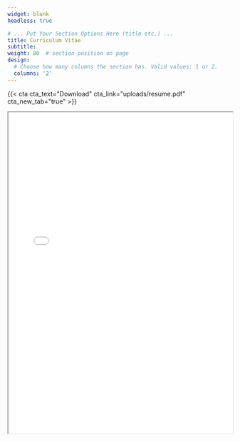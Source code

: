 ```yaml
---
widget: blank
headless: true

# ... Put Your Section Options Here (title etc.) ...
title: Curriculum Vitae
subtitle:  
weight: 80  # section position on page
design:
  # Choose how many columns the section has. Valid values: 1 or 2.
  columns: '2'
---
```


{{< cta cta_text="Download" cta_link="uploads/resume.pdf" cta_new_tab="true" >}} 
<!-- {{< icon name="download" pack="fas" >}} -->

<!-- Download {{< staticref "uploads/resume.pdf" "newtab" >}} {{< icon name="download" pack="fas" >}} {{< /staticref >}} -->

<!-- {{< embed-pdf url="uploads/resume.pdf">}} -->

<iframe src  = "/uploads/resume.pdf" width=100% height=720></iframe>
<!-- {{< load-photoswipe >}}
{{< gallery hover-effect="none" caption-position="none">}}
  {{< figure src="uploads/resume/resume-page-001.jpg" >}}
  {{< figure src="uploads/resume/resume-page-002.jpg" >}}
  {{< figure src="uploads/resume/resume-page-003.jpg" >}}
{{< /gallery >}} -->
